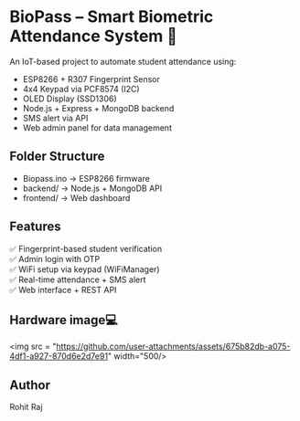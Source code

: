# BioPass – Smart Biometric Attendance System 🔐

An IoT-based project to automate student attendance using:
- ESP8266 + R307 Fingerprint Sensor
- 4x4 Keypad via PCF8574 (I2C)
- OLED Display (SSD1306)
- Node.js + Express + MongoDB backend
- SMS alert via API
- Web admin panel for data management

## Folder Structure
- Biopass.ino → ESP8266 firmware
- backend/ → Node.js + MongoDB API
- frontend/ → Web dashboard

## Features
✅ Fingerprint-based student verification  
✅ Admin login with OTP  
✅ WiFi setup via keypad (WiFiManager)  
✅ Real-time attendance + SMS alert  
✅ Web interface + REST API

## Hardware image💻
<img src = "https://github.com/user-attachments/assets/675b82db-a075-4df1-a927-870d6e2d7e91" width="500/>


## Author
Rohit Raj
